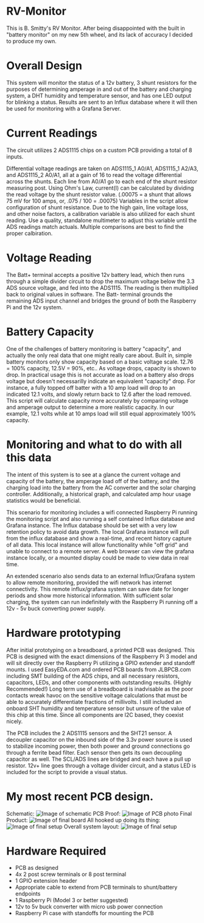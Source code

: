 # RV-Monitor

This is B. Smitty's RV Monitor. After being disappointed with the built in "battery monitor" on my new 5th wheel, and its lack of accuracy I decided to produce my own. 

# Overall Design
This system will monitor the status of a 12v battery, 3 shunt resistors for the purposes of determining amperage in and out of the battery and charging system, a DHT humidity and temperature sensor, and has one LED output for blinking a status. Results are sent to an Influx database where it will then be used for monitoring with a Grafana Server.

# Current Readings

The circuit utilizes 2 ADS1115 chips on a custom PCB providing a total of 8 inputs.

Differential voltage readings are taken on ADS1115_1 A0/A1, ADS1115_1 A2/A3, and ADS1115_2 A0/A1, all at a gain of 16  to read the voltage differential across the shunts. Each line from A0/A1 go to each end of the shunt resistor measuring post. Using Ohm's Law, current(I) can be calculated by dividing the read voltage by the shunt resistor value. (.00075 = a shunt that allows 75 mV for 100 amps, or, .075 / 100 = .00075) Variables in the script allow configuration of shunt resistance. Due to the high gain, line voltage loss, and other noise factors, a calibration variable is also utilized for each shunt reading. Use a  quality, standalone multimeter to adjust this variable until the ADS readings match actuals. Multiple comparisons are best to find the proper calbiration.

# Voltage Reading

The Batt+ terminal accepts a positive 12v battery lead, which then runs through a simple divider circuit to drop the maximum voltage below the 3.3 ADS source voltage, and fed into the ADS1115. The reading is then multiplied back to original values in software. The Batt- terminal grounds the remaining ADS input channel and bridges the ground of both the Raspberry Pi and the 12v system.

# Battery Capacity

One of the challenges of battery monitoring is battery "capacity", and actually the only real data that one might really care about. Built in, simple battery monitors only show capacity based on a basic voltage scale. 12.76 = 100% capacity, 12.5V = 90%, etc.. As voltage drops, capacity is shown to drop. In practical usage this is not accurate as load on a battery also drops voltage but doesn't necessarilly indicate an equivalent "capacity" drop. For instance, a fully topped off batter with a 10 amp load will drop to an indicated 12.1 volts, and slowly return back to 12.6 after the load removed. This script will calculate capacity more accurately by comparing voltage and amperage output to determine a more realistic capacity. In our example, 12.1 volts while at 10 amps load will still equal approximately 100% capacity.

# Monitoring and what to do with all this data

The intent of this system is to see at a glance the current voltage and capacity of the battery, the amperage load off of the battery, and the charging load into the battery from the AC converter and the solar charging controller. Additionally, a historical graph, and calculated amp hour usage statistics would be beneficial.

This scenario for monitoring includes a wifi connected Raspberry Pi running the monitoring script and also running a self contained Influx database and Grafana instance. The Influx database should be set with a very low retention policy to avoid data growth. The local Grafana instance will pull from the influx database and show a real-time, and recent history capture of all data. This local instance will allow functionality while "off grid" and unable to connect to a remote server. A web browser can view the grafana instance locally, or a mounted display could be made to view data in real time.

An extended scenario also sends data to an external Influx/Grafana system to allow remote monitoring, provided the wifi network has internet connectivity. This remote influx/grafana system can save date for longer periods and show more historical information. With sufficient solar charging, the system can run indefinitely with the Raspberry Pi running off a 12v - 5v buck converting power supply.

# Hardware prototyping

After initial prototyping on a breadboard, a printed PCB was designed. This PCB is designed with the exact dimensions of the Raspberry Pi 3 model and will sit directly over the Raspberry Pi utilizing a GPIO extender and standoff mounts. I used EasyEDA.com and ordered PCB boards from JLBPCB.com including SMT building of the ADS chips, and all necessary resistors, capacitors, LEDs, and other components with outstanding results. (Highly Recommended!) Long term use of a breadboard is inadvisable as the poor contacts wreak havoc on the sensitive voltage calculations that must be able to accurately differentiate fractions of millivolts. I still included an onboard SHT humidity and temperature sensor but unsure of the value of this chip at this time. Since all components are I2C based, they coexist nicely.

The PCB includes the 2 ADS1115 sensors and the SHT21 sensor. A decoupler capacitor on the inbound side of the 3.3v power source is used to stabilize incoming power, then both power and ground connections go through a ferrite bead filter. Each sensor then gets its own decoupling capacitor as well. The SCL/ADS lines are bridged and each have a pull up resistor. 12v+ line goes through a voltage divider circuit, and a status LED is included for the script to provide a visual status.

# My most recent PCB design.
Schematic:
![Image of schematic](https://raw.githubusercontent.com/bsmith993/RV-Monitor/master/schematic1.png)
PCB Proof:
![Image of PCB photo](https://raw.githubusercontent.com/bsmith993/RV-Monitor/master/pcbphoto.png)
Final Product:
![Image of final board](https://raw.githubusercontent.com/bsmith993/RV-Monitor/master/pcb2.png)
All hooked up doing its thing:
![Image of final setup](https://raw.githubusercontent.com/bsmith993/RV-Monitor/master/image1.png)
Overall system layout:
![Image of final setup](https://raw.githubusercontent.com/bsmith993/RV-Monitor/master/layout.png)

# Hardware Required
* PCB as designed
* 4x 2 post screw terminals or 8 post terminal
* 1 GPIO extension header
* Appropriate cable to extend from PCB terminals to shunt/battery endpoints
* 1 Raspberry Pi (Model 3 or better suggested)
* 12v to 5v buck converter with micro usb power connection
* Raspberry Pi case with standoffs for mounting the PCB


